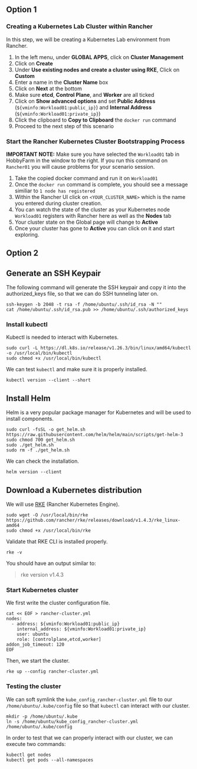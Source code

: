 ## Option 1

### Creating a Kubernetes Lab Cluster within Rancher

In this step, we will be creating a Kubernetes Lab environment from Rancher.

1. In the left menu, under **GLOBAL APPS**, click on **Cluster Management**
2. Click on **Create**
3. Under **Use existing nodes and create a cluster using RKE**, Click on **Custom**
4. Enter a name in the **Cluster Name** box
5. Click on **Next** at the bottom
6. Make sure **etcd**, **Control Plane**, and **Worker** are all ticked
7. Click on **Show advanced options** and set **Public Address** (`${vminfo:Workload01:public_ip}`) and **Internal Address** (`${vminfo:Workload01:private_ip}`)
8. Click the clipboard to **Copy to Clipboard** the `docker run` command
9. Proceed to the next step of this scenario

### Start the Rancher Kubernetes Cluster Bootstrapping Process

**IMPORTANT NOTE:** Make sure you have selected the `Workload01` tab in HobbyFarm in the window to the right. If you run this command on `Rancher01` you will cause problems for your scenario session.

1. Take the copied docker command and run it on `Workload01`
2. Once the `docker run` command is complete, you should see a message similiar to `1 node has registered`
3. Within the Rancher UI click on `<YOUR_CLUSTER_NAME>` which is the name you entered during cluster creation.
4. You can watch the state of the cluster as your Kubernetes node `Workload01` registers with Rancher here as well as the **Nodes** tab
5. Your cluster state on the Global page will change to **Active**
6. Once your cluster has gone to **Active** you can click on it and start exploring.

## Option 2

## Generate an SSH Keypair

The following command will generate the SSH keypair and copy it into the authorized_keys file, so that we can do SSH tunneling later on.

```ctr:Management01
ssh-keygen -b 2048 -t rsa -f /home/ubuntu/.ssh/id_rsa -N ""
cat /home/ubuntu/.ssh/id_rsa.pub >> /home/ubuntu/.ssh/authorized_keys
```

### Install kubectl

Kubectl is needed to interact with Kubernetes.

```ctr:Workload01
sudo curl -L https://dl.k8s.io/release/v1.26.3/bin/linux/amd64/kubectl -o /usr/local/bin/kubectl
sudo chmod +x /usr/local/bin/kubectl
```

We can test `kubectl` and make sure it is properly installed.

```ctr:Workload01
kubectl version --client --short
```

## Install Helm

Helm is a very popular package manager for Kubernetes and will be used to install components.

```ctr:Management01
sudo curl -fsSL -o get_helm.sh https://raw.githubusercontent.com/helm/helm/main/scripts/get-helm-3
sudo chmod 700 get_helm.sh
sudo ./get_helm.sh
sudo rm -f ./get_helm.sh
```

We can check the installation.

```ctr:Management01
helm version --client
```

## Download a Kubernetes distribution

We will use [RKE](https://github.com/rancher/rke) (Rancher Kubernetes Engine).

```ctr:Workload01
sudo wget -O /usr/local/bin/rke https://github.com/rancher/rke/releases/download/v1.4.3/rke_linux-amd64
sudo chmod +x /usr/local/bin/rke
```

Validate that RKE CLI is installed properly.

```ctr:Workload01
rke -v
```

You should have an output similar to:

> rke version v1.4.3

### Start Kubernetes cluster

We first write the cluster configuration file.

```ctr:Workload01
cat << EOF > rancher-cluster.yml
nodes:
  - address: ${vminfo:Workload01:public_ip}
    internal_address: ${vminfo:Workload01:private_ip}
    user: ubuntu
    role: [controlplane,etcd,worker]
addon_job_timeout: 120
EOF
```

Then, we start the cluster.

```ctr:Workload01
rke up --config rancher-cluster.yml
```

### Testing the cluster

We can soft symlink the `kube_config_rancher-cluster.yml` file to our `/home/ubuntu/.kube/config` file so that `kubectl` can interact with our cluster.

```ctr:Workload01
mkdir -p /home/ubuntu/.kube
ln -s /home/ubuntu/kube_config_rancher-cluster.yml /home/ubuntu/.kube/config
```

In order to test that we can properly interact with our cluster, we can execute two commands:

```ctr:Workload01
kubectl get nodes
kubectl get pods --all-namespaces
```
